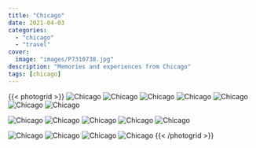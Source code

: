 ```yaml
---
title: "Chicago"
date: 2021-04-03
categories:
  - "chicago"
  - "travel"
cover:
  image: "images/P7310738.jpg"
description: "Memories and experiences from Chicago"
tags: [chicago]
---
```


{{< photogrid >}}
![Chicago](images/E9B9BC52-5E87-4827-BD17-58F977445909_1_201_a.jpg)
![Chicago](images/6B1FE120-8EEA-4106-9F15-0EAB4F67226C.jpg)
![Chicago](images/P7300702.jpg)
![Chicago](images/IMG_0705.jpg)
![Chicago](images/P7230657.jpg)
![Chicago](images/IMG_0650-EFFECTS.jpg)
![Chicago](images/P7310798.jpg)

![Chicago](images/P7310756.jpg)
![Chicago](images/P7310767.jpg)
![Chicago](images/P7310738.jpg)
![Chicago](images/P7310735.jpg)
![Chicago](images/IMG_0708.jpg)

![Chicago](images/D7DBBBD1-6F17-43E0-9C15-51DED8FCA421_4.jpg)
![Chicago](images/9CF756D4-1CB6-483B-AE77-CFB8BE8F29A1.jpg)
![Chicago](images/P7230676.jpg)
![Chicago](images/P7230655.jpg)
{{< /photogrid >}}
